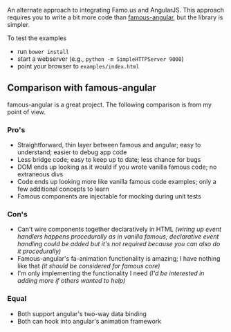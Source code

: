 An alternate approach to integrating Famo.us and AngularJS.
This approach requires you to write a bit more code than [famous-angular](https://github.com/Famous/famous-angular), but the library is simpler.

To test the examples

* run `bower install`
* start a webserver (e.g., `python -m SimpleHTTPServer 9000`)
* point your browser to `examples/index.html`

## Comparison with famous-angular

famous-angular is a great project. The following comparison is from my point of view.
 
### Pro's
* Straightforward, thin layer between famous and angular; easy to understand; easier to debug app code
* Less bridge code; easy to keep up to date; less chance for bugs
* DOM ends up looking as it would if you wrote vanilla famous code; no extraneous divs
* Code ends up looking more like vanilla famous code examples; only a few additional concepts to learn
* Famous components are injectable for mocking during unit tests

### Con's
* Can't wire components together declaratively in HTML _(wiring up event handlers happens procedurally as in vanilla famous;
   declarative event handling could be added but it's not required because you can also do it procedurally)_
* Famous-angular's fa-animation functionality is amazing; I have nothing like that _(it should be considered for famous core)_
* I'm only implementing the functionality I need _(I'd be interested in adding more if others wanted to help)_

### Equal
* Both support angular's two-way data binding
* Both can hook into angular's animation framework
 